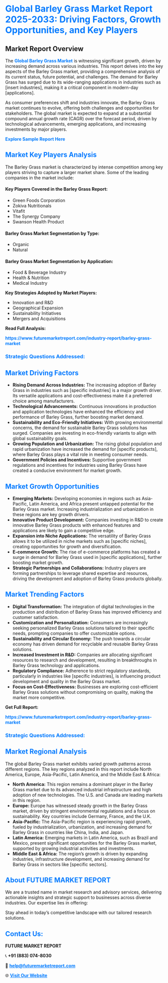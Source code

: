 <h1 style="color: #007BFF;">Global Barley Grass Market Report 2025-2033: Driving Factors, Growth Opportunities, and Key Players</h1>

<section id="overview">
<h2>Market Report Overview</h2>
<p>The <a href="https://www.futuremarketreport.com/industry-report/barley-grass-market" style="color: #007BFF; text-decoration: none;"><strong>Global Barley Grass Market</strong></a> is witnessing significant growth, driven by increasing demand across various industries. This report delves into the key aspects of the Barley Grass market, providing a comprehensive analysis of its current status, future potential, and challenges. The demand for Barley Grass has surged due to its wide-ranging applications in industries such as [insert industries], making it a critical component in modern-day [applications].</p>
<p>As consumer preferences shift and industries innovate, the Barley Grass market continues to evolve, offering both challenges and opportunities for stakeholders. The global market is expected to expand at a substantial compound annual growth rate (CAGR) over the forecast period, driven by technological advancements, emerging applications, and increasing investments by major players.</p>
</section>

<section id="overview">
<p><a href="https://www.futuremarketreport.com/request-sample/reportId=58512" style="color: #007BFF; text-decoration: none;"><strong>Explore Sample Report Here</strong></a></p>
</section>

<section id="key-players">
<h2 style="color: #007BFF;">Market Key Players Analysis</h2>
<p>The Barley Grass market is characterized by intense competition among key players striving to capture a larger market share. Some of the leading companies in the market include:</p>
<h4>Key Players Covered in the Barley Grass Report:</h4>
<ul><li>Green Foods Corporation</li><li>Zokiva Nutritionals</li><li>Vitafit</li><li>The Synergy Company</li><li>Swanson Health Product</li></ul>
<h4>Barley Grass Market Segmentation by Type:</h4>
<ul><li>Organic</li><li>Natural</li></ul>

<h4>Barley Grass Market Segmentation by Application:</h4>
<ul><li>Food &amp; Beverage Industry</li><li>Health &amp; Nutrition</li><li>Medical Industry</li></ul>
<p><strong>Key Strategies Adopted by Market Players:</strong></p>
<ul>
<li>Innovation and R&D</li>
<li>Geographical Expansion</li>
<li>Sustainability Initiatives</li>
<li>Mergers and Acquisitions</li>
</ul>
</section>

<section>
<p><strong>Read Full Analysis: </strong></p><a href="https://www.futuremarketreport.com/industry-report/barley-grass-market" style="color: #007BFF; text-decoration: none;"><strong>https://www.futuremarketreport.com/industry-report/barley-grass-market</strong></a>
<h3 style="color: #007BFF;">Strategic Questions Addressed:</h3>
</section>

<section id="driving-factors">
<h2 style="color: #007BFF;">Market Driving Factors</h2>
<ul>
<li><strong>Rising Demand Across Industries:</strong> The increasing adoption of Barley Grass in industries such as [specific industries] is a major growth driver. Its versatile applications and cost-effectiveness make it a preferred choice among manufacturers.</li>
<li><strong>Technological Advancements:</strong> Continuous innovations in production and application technologies have enhanced the efficiency and performance of Barley Grass, further boosting market demand.</li>
<li><strong>Sustainability and Eco-Friendly Initiatives:</strong> With growing environmental concerns, the demand for sustainable Barley Grass solutions has surged. Companies are investing in eco-friendly variants to align with global sustainability goals.</li>
<li><strong>Growing Population and Urbanization:</strong> The rising global population and rapid urbanization have increased the demand for [specific products], where Barley Grass plays a vital role in meeting consumer needs.</li>
<li><strong>Government Policies and Incentives:</strong> Supportive government regulations and incentives for industries using Barley Grass have created a conducive environment for market growth.</li>
</ul>
</section>

<section id="growth-opportunities">
<h2 style="color: #007BFF;">Market Growth Opportunities</h2>
<ul>
<li><strong>Emerging Markets:</strong> Developing economies in regions such as Asia-Pacific, Latin America, and Africa present untapped potential for the Barley Grass market. Increasing industrialization and urbanization in these regions are key growth drivers.</li>
<li><strong>Innovative Product Development:</strong> Companies investing in R&D to create innovative Barley Grass products with enhanced features and applications are likely to gain a competitive edge.</li>
<li><strong>Expansion into Niche Applications:</strong> The versatility of Barley Grass allows it to be utilized in niche markets such as [specific niches], creating opportunities for growth and diversification.</li>
<li><strong>E-commerce Growth:</strong> The rise of e-commerce platforms has created a surge in demand for Barley Grass used in [specific applications], further boosting market growth.</li>
<li><strong>Strategic Partnerships and Collaborations:</strong> Industry players are forming partnerships to leverage shared expertise and resources, driving the development and adoption of Barley Grass products globally.</li>
</ul>
</section>

<section id="trending-factors">
<h2 style="color: #007BFF;">Market Trending Factors</h2>
<ul>
<li><strong>Digital Transformation:</strong> The integration of digital technologies in the production and distribution of Barley Grass has improved efficiency and customer satisfaction.</li>
<li><strong>Customization and Personalization:</strong> Consumers are increasingly seeking personalized Barley Grass solutions tailored to their specific needs, prompting companies to offer customizable options.</li>
<li><strong>Sustainability and Circular Economy:</strong> The push towards a circular economy has driven demand for recyclable and reusable Barley Grass solutions.</li>
<li><strong>Increased Investment in R&D:</strong> Companies are allocating significant resources to research and development, resulting in breakthroughs in Barley Grass technology and applications.</li>
<li><strong>Regulatory Compliance:</strong> Adherence to strict regulatory standards, particularly in industries like [specific industries], is influencing product development and quality in the Barley Grass market.</li>
<li><strong>Focus on Cost-Effectiveness:</strong> Businesses are exploring cost-efficient Barley Grass solutions without compromising on quality, making the market more competitive.</li>
</ul>
</section>

<section>
<p><strong>Get Full Report: </strong></p><a href="https://www.futuremarketreport.com/industry-report/barley-grass-market" style="color: #007BFF; text-decoration: none;"><strong>https://www.futuremarketreport.com/industry-report/barley-grass-market</strong></a>
<h3 style="color: #007BFF;">Strategic Questions Addressed:</h3>
</section>


<section id="regional-analysis">
<h2 style="color: #007BFF;">Market Regional Analysis</h2>
<p>The global Barley Grass market exhibits varied growth patterns across different regions. The key regions analyzed in this report include North America, Europe, Asia-Pacific, Latin America, and the Middle East & Africa:</p>
<ul>
<li><strong>North America:</strong> This region remains a dominant player in the Barley Grass market due to its advanced industrial infrastructure and high adoption of new technologies. The U.S. and Canada are leading markets in this region.</li>
<li><strong>Europe:</strong> Europe has witnessed steady growth in the Barley Grass market, driven by stringent environmental regulations and a focus on sustainability. Key countries include Germany, France, and the U.K.</li>
<li><strong>Asia-Pacific:</strong> The Asia-Pacific region is experiencing rapid growth, fueled by industrialization, urbanization, and increasing demand for Barley Grass in countries like China, India, and Japan.</li>
<li><strong>Latin America:</strong> Emerging markets in Latin America, such as Brazil and Mexico, present significant opportunities for the Barley Grass market, supported by growing industrial activities and investments.</li>
<li><strong>Middle East & Africa:</strong> The region’s growth is driven by expanding industries, infrastructure development, and increasing demand for Barley Grass in sectors like [specific sectors].</li>
</ul>
</section>

<footer>
<h2 style="color: #007BFF;">About FUTURE MARKET REPORT</h2>
<p>We are a trusted name in market research and advisory services, delivering actionable insights and strategic support to businesses across diverse industries. Our expertise lies in offering:</p>

<p>Stay ahead in today’s competitive landscape with our tailored research solutions.</p>

<h2 style="color: #007BFF;">Contact Us:</h2>
<p><strong>FUTURE MARKET REPORT</strong></p>
<p>📞 <strong>+91 (883) 074-8030</strong></p>
<p>📧 <strong><a href="mailto:help@futuremarketreport.com" style="color: #007BFF;">help@futuremarketreport.com</a></strong></p>
<p>🌐 <strong><a href="https://www.futuremarketreport.com/" style="color: #007BFF;">Visit Our Website</a></strong></p>
</footer>